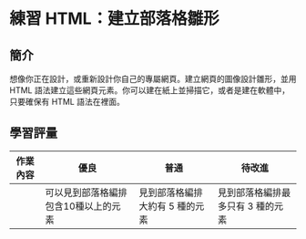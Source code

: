 # 練習 HTML：建立部落格雛形

## 簡介

想像你正在設計，或重新設計你自己的專屬網頁。建立網頁的圖像設計雛形，並用 HTML 語法建立這些網頁元素。你可以建在紙上並掃描它，或者是建在軟體中，只要確保有 HTML 語法在裡面。

## 學習評量

| 作業內容 | 優良                                 | 普通                            | 待改進                            |
| -------- | ------------------------------------ | ------------------------------- | --------------------------------- |
|          | 可以見到部落格編排包含10種以上的元素 | 見到部落格編排大約有 5 種的元素 | 見到部落格編排最多只有 3 種的元素 |